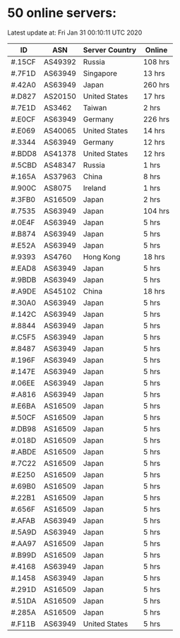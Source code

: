 # 50 online servers:

Latest update at: Fri Jan 31 00:10:11 UTC 2020

| ID | ASN | Server Country | Online |
| -- | --- | -------------- | ------ |
| #.15CF | AS49392 | Russia | 108 hrs |
| #.7F1D | AS63949 | Singapore | 13 hrs |
| #.42A0 | AS63949 | Japan | 260 hrs |
| #.D827 | AS20150 | United States | 17 hrs |
| #.7E1D | AS3462 | Taiwan | 2 hrs |
| #.E0CF | AS63949 | Germany | 226 hrs |
| #.E069 | AS40065 | United States | 14 hrs |
| #.3344 | AS63949 | Germany | 12 hrs |
| #.BDD8 | AS41378 | United States | 12 hrs |
| #.5CBD | AS48347 | Russia | 1 hrs |
| #.165A | AS37963 | China | 8 hrs |
| #.900C | AS8075 | Ireland | 1 hrs |
| #.3FB0 | AS16509 | Japan | 2 hrs |
| #.7535 | AS63949 | Japan | 104 hrs |
| #.0E4F | AS63949 | Japan | 5 hrs |
| #.B874 | AS63949 | Japan | 5 hrs |
| #.E52A | AS63949 | Japan | 5 hrs |
| #.9393 | AS4760 | Hong Kong | 18 hrs |
| #.EAD8 | AS63949 | Japan | 5 hrs |
| #.9BDB | AS63949 | Japan | 5 hrs |
| #.A9DE | AS45102 | China | 18 hrs |
| #.30A0 | AS63949 | Japan | 5 hrs |
| #.142C | AS63949 | Japan | 5 hrs |
| #.8844 | AS63949 | Japan | 5 hrs |
| #.C5F5 | AS63949 | Japan | 5 hrs |
| #.8487 | AS63949 | Japan | 5 hrs |
| #.196F | AS63949 | Japan | 5 hrs |
| #.147E | AS63949 | Japan | 5 hrs |
| #.06EE | AS63949 | Japan | 5 hrs |
| #.A816 | AS63949 | Japan | 5 hrs |
| #.E6BA | AS16509 | Japan | 5 hrs |
| #.50CF | AS16509 | Japan | 5 hrs |
| #.DB98 | AS16509 | Japan | 5 hrs |
| #.018D | AS16509 | Japan | 5 hrs |
| #.ABDE | AS16509 | Japan | 5 hrs |
| #.7C22 | AS16509 | Japan | 5 hrs |
| #.E250 | AS16509 | Japan | 5 hrs |
| #.69B0 | AS16509 | Japan | 5 hrs |
| #.22B1 | AS16509 | Japan | 5 hrs |
| #.656F | AS16509 | Japan | 5 hrs |
| #.AFAB | AS63949 | Japan | 5 hrs |
| #.5A9D | AS63949 | Japan | 5 hrs |
| #.AA97 | AS16509 | Japan | 5 hrs |
| #.B99D | AS16509 | Japan | 5 hrs |
| #.4168 | AS63949 | Japan | 5 hrs |
| #.1458 | AS63949 | Japan | 5 hrs |
| #.291D | AS16509 | Japan | 5 hrs |
| #.51DA | AS16509 | Japan | 5 hrs |
| #.285A | AS16509 | Japan | 5 hrs |
| #.F11B | AS63949 | United States | 5 hrs |

